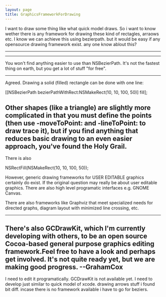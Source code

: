 ```yaml
---
layout: page
title: GraphicsFrameworkForDrawing
---
```


I want to draw some thing like what quick model draws. So i want to know wether there is any framework for drawing these kind of rectagles, arraows etc. I know we can achieve this using bezierpath. but it would be easy if any opensource drawing framework exist. any one know ablout this?

----

----

You won't find anything easier to use than NSBezierPath. It's not the fastest thing on earth, but you get a lot of stuff "for free".

----

Agreed. Drawing a solid (filled) rectangle can be done with one line:

    
[[NSBezierPath bezierPathWithRect:NSMakeRect(10, 10, 100, 50)] fill];


Other shapes (like a triangle) are slightly more complicated in that you must define the points (then use -moveToPoint: and -lineToPoint: to draw trace it), but if you find anything that reduces basic drawing to an even easier approach, you've found the Holy Grail. 
----
There is also 
    
NSRectFill(NSMakeRect(10, 10, 100, 50));


However, generic drawing frameworks for USER EDITABLE graphics certainly do exist.  If the original question may really be about user editable graphics.  There are also high level programatic interfaces e.g. GNOME Canvas.

There are also frameworks like Graphviz that meet specialized needs for directed graphs, diagram layout with minimized line crossing, etc.  

----

There's also GCDrawKit, which I'm currently developing with others, to be an open source Cocoa-based general purpose graphics editing framework.Feel free to have a look and perhaps get involved. It's not quite ready yet, but we are making good progress. --GrahamCox
----
I need to edit it programatically. GCDrawKit is not available yet. I need to develop just similar to quick model of xcode. drawing arrows stuff i found bit diff. incase there is no framework available i have to go for beziers.

